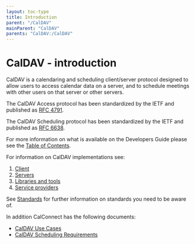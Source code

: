 ```yaml
---
layout: toc-type
title: Introduction
parent: "/CalDAV"
mainParent: "CalDAV"
parents: "CalDAV:/CalDAV"
---
```


# CalDAV - introduction

CalDAV is a calendaring and scheduling client/server protocol designed to allow users to access calendar data on a server, and to schedule meetings with other users on that server or other servers.

The CalDAV Access protocol has been standardized by the IETF and published as [RFC 4791](https://tools.ietf.org/html/rfc4791).

The CalDAV Scheduling protocol has been standardized by the IETF and published as [RFC 6638](https://tools.ietf.org/html/rfc6638).

For more information on what is available on the Developers Guide please see the [Table of Contents](/Table-of-Contents/).

For information on CalDAV implementations see:

1. [Client](/CalDAV/Client-Implementations/)
1. [Servers](/CalDAV/Server-Implementations/)
1. [Libraries and tools](/CalDAV/libraries/)
1. [Service providers](/CalDAV/services/)

See [Standards](/Appendix/Standards/) for further information on standards you need to be aware of.

In addition CalConnect has the following documents:

   *  [CalDAV Use Cases](http://www.calconnect.org/publications/caldavusecasesv1.0.pdf)
   *  [CalDAV Scheduling Requirements](http://www.calconnect.org/publications/caldavschedulingrequirementsv1.1.pdf)
